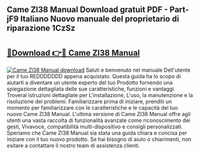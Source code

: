 ## Came Zl38 Manual Download gratuit PDF - Part-jF9 Italiano Nuovo manuale del proprietario di riparazione 1CzSz

# <h2><a href="http://dfflx5b.blite.top/?on=Came+Zl38+Manual">🔗Download 👉🔴 Came Zl38 Manual</a></h2>

[![Came Zl38 Manual download](https://i.imgur.com/lujVjoI.png)](http://dfflx5b.blite.top/?on=Came+Zl38+Manual)
Saluti e benvenuto nel manuale Dell'utente per il tuo REDDDDDDD appena acquistato. Questa guida ha lo scopo di aiutarti a diventare un utente esperto del tuo Prodotto fornendo una spiegazione dettagliata delle sue caratteristiche, funzioni e vantaggi. Troverai istruzioni dettagliate per L'installazione, L'uso, la manutenzione e la risoluzione dei problemi. Familiarizzare prima di iniziare, prenditi un momento per familiarizzare con le caratteristiche e le capacità del tuo nuovo Came Zl38 Manual. L'ultima versione di Came Zl38 Manual offre agli utenti una vasta raccolta di funzionalità avanzate come riconoscimento dei gesti, Vivavoce, compatibilità multi-dispositivo e consigli personalizzati. Speriamo che Came Zl38 Manual sia stata una guida chiara e concisa per iniziare con il tuo nuovo prodotto. Se hai bisogno di aiuto o chiarimenti, non esitare a contattare il nostro team di assistenza clienti.
